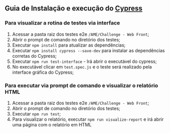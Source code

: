 ## Guia de Instalação e execução do [Cypress](https://www.cypress.io/)

### Para visualizar a rotina de testes via interface
1. Acessar a pasta raiz dos testes e2e `/AME/Challenge - Web Front`;
2. Abrir o prompt de comando no diretório dos testes;
3. Executar ``npm install`` para atualizar as dependências;
4. Executar ``npm install cypress --save-dev`` para instalar as dependências corretas do Cypress;
5. Executar `npm run test-interface` - Irá abrir o executável do cypress;
6. No executável clicar em `test.spec.js` e o teste será realizado pela interface gráfica do Cypress;

### Para executar via prompt de comando e visualizar o relatório HTML
1. Acessar a pasta raiz dos testes e2e `/AME/Challenge - Web Front`;
2. Abrir o prompt de comando no diretório dos testes;
3. Executar ``npm run test``;
4. Para visualizar o relatório, executar ``npm run visualize-report`` e irá abrir uma página com o relatório em HTML
